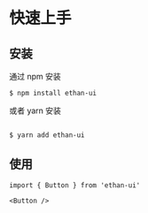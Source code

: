 # 快速上手

## 安装

通过 npm 安装

```
$ npm install ethan-ui

```

或者 yarn 安装

```

$ yarn add ethan-ui

```

## 使用

```lang-jsx
import { Button } from 'ethan-ui'

<Button />
```
